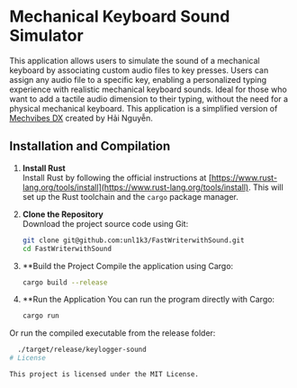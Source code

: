 # Mechanical Keyboard Sound Simulator

This application allows users to simulate the sound of a mechanical keyboard by associating custom audio files to key presses. 
Users can assign any audio file to a specific key, enabling a personalized typing experience with realistic mechanical keyboard sounds.
Ideal for those who want to add a tactile audio dimension to their typing, without the need for a physical mechanical keyboard.
This application is a simplified version of [Mechvibes DX](https://github.com/hainguyents13/mechvibes-dx) created by Hải Nguyễn.

## Installation and Compilation

1. **Install Rust**  
   Install Rust by following the official instructions at [https://www.rust-lang.org/tools/install](https://www.rust-lang.org/tools/install). This will set up the Rust toolchain and the `cargo` package manager.

2. **Clone the Repository**  
   Download the project source code using Git:  
   ```bash
   git clone git@github.com:unl1k3/FastWriterwithSound.git
   cd FastWriterwithSound

3. **Build the Project
   Compile the application using Cargo:
   ```bash
   cargo build --release

4.	**Run the Application
You can run the program directly with Cargo:
    ```bash
    cargo run
Or run the compiled executable from the release folder:
  ```bash
    ./target/release/keylogger-sound
# License

This project is licensed under the MIT License.

